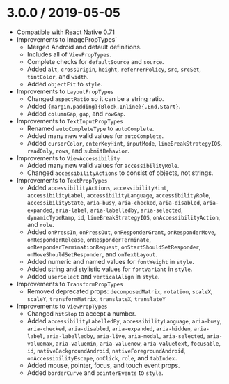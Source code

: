 # 3.0.0 / 2019-05-05

- Compatible with React Native 0.71
- Improvements to
ImagePropTypes`
  - Merged Android and default definitions.
  - Includes all of `ViewPropTypes`.
  - Complete checks for `defaultSource` and `source`.
  - Added `alt`, `crossOrigin`, `height`, `referrerPolicy`, `src`, `srcSet`, `tintColor`, and `width`.
  - Added `objectFit` to `style`.
- Improvements to `LayoutPropTypes`
  - Changed `aspectRatio` so it can be a string ratio.
  - Added `{margin,padding}{Block,Inline}{,End,Start}`.
  - Added `columnGap`, `gap`, and `rowGap`.
- Improvements to `TextInputPropTypes`
  - Renamed `autoCompleteType` to `autoComplete`.
  - Added many new valid values for `autoComplete`.
  - Added `cursorColor`, `enterKeyHint`, `inputMode`, `lineBreakStrategyIOS`, `readOnly`, `rows`, and `submitBehavior`.
- Improvements to `ViewAccessibility`
  - Added many new valid values for `accessibilityRole`.
  - Changed `accessibilityActions` to consist of objects, not strings.
- Improvements to `TextPropTypes`
  - Added `accessibilityActions`, `accessibilityHint`, `accessibilityLabel`, `accessibilityLanguage`, `accessibilityRole`, `accessibilityState`, `aria-busy`, `aria-checked`, `aria-disabled`, `aria-expanded`, `aria-label`, `aria-labelledby`, `aria-selected`, `dynamicTypeRamp`, `id`, `lineBreakStrategyIOS`, `onAccessibilityAction`, and `role`.
  - Added `onPressIn`, `onPressOut`, `onResponderGrant`, `onResponderMove`, `onResponderRelease`, `onResponderTerminate`, `onResponderTerminationRequest`, `onStartShouldSetResponder`, `onMoveShouldSetResponder`, and `onTextLayout`.
  - Added numeric and named values for `fontWeight` in `style`.
  - Added string and stylistic values for `fontVariant` in `style`.
  - Added `userSelect` and `verticalAlign` in `style`.
- Improvements to `TransformPropTypes`
  - Removed deprecated props: `decomposedMatrix`, `rotation`, `scaleX`, `scaleY`, `transformMatrix`, `translateX`, `translateY`
- Improvements to `ViewPropTypes`
  - Changed `hitSlop` to accept a number.
  - Added `accessibilityLabelledBy`, `accessibilityLanguage`, `aria-busy`, `aria-checked`, `aria-disabled`, `aria-expanded`, `aria-hidden`, `aria-label`, `aria-labelledby`, `aria-live`, `aria-modal`, `aria-selected`, `aria-valuemax`, `aria-valuemin`, `aria-valuenow`, `aria-valuetext`, `focusable`, `id`, `nativeBackgroundAndroid`, `nativeForegroundAndroid`, `onAccessibilityEscape`, `onClick`, `role`, and `tabIndex.`
  - Added mouse, pointer, focus, and touch event props.
  - Added `borderCurve` and `pointerEvents` to `style`.
